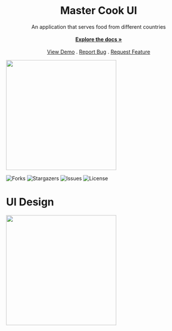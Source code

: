 <br/>
<p align="center">
  <a href="https://github.com/hasanyatar/MasterCook-design"></a>

  <h1 align="center">Master Cook UI</h1>

  <p align="center">
    An application that serves food from different countries
    <br/>
    <br/>
    <a href="https://github.com/hasanyatar/MasterCook-design/tree/main/master_cook"><strong>Explore the docs »</strong></a>
    <br/>
    <br/>
    <a href="https://github.com/hasanyatar/MasterCook-design">View Demo</a>
    .
    <a href="https://github.com/hasanyatar/MasterCook-design/issues">Report Bug</a>
    .
    <a href="https://github.com/hasanyatar/MasterCook-design/issues">Request Feature</a>
  </p>
  <img src="https://github.com/hasanyatar/MasterCook-design/blob/main/mastercook.gif" width="300">
</p>



![Forks](https://img.shields.io/github/forks/hasanyatar/MasterCook-design?style=social) ![Stargazers](https://img.shields.io/github/stars/hasanyatar/MasterCook-design?style=social) ![Issues](https://img.shields.io/github/issues/hasanyatar/MasterCook-design) ![License](https://img.shields.io/github/license/hasanyatar/MasterCook-design) 


# UI Design
<img src="https://github.com/hasanyatar/MasterCook-design/blob/main/mastercook.gif" width="300">
